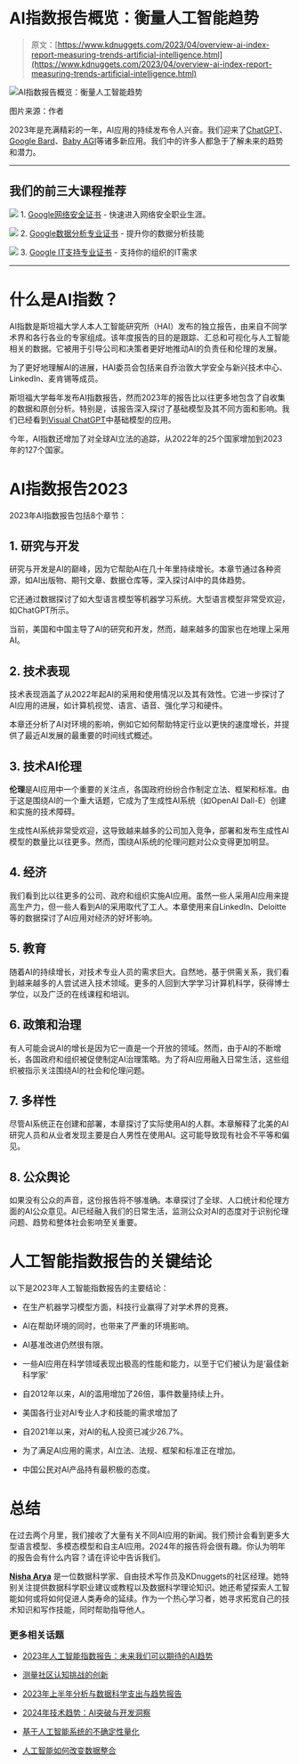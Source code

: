 # AI指数报告概览：衡量人工智能趋势

> 原文：[https://www.kdnuggets.com/2023/04/overview-ai-index-report-measuring-trends-artificial-intelligence.html](https://www.kdnuggets.com/2023/04/overview-ai-index-report-measuring-trends-artificial-intelligence.html)

![AI指数报告概览：衡量人工智能趋势](../Images/994f3dae1fa9306d176a40e2828a1b8a.png)

图片来源：作者

2023年是充满精彩的一年，AI应用的持续发布令人兴奋。我们迎来了[ChatGPT](/2023/01/chatgpt-everything-need-know.html)、[Google Bard](/2023/03/google-ai-bard.html)、[Baby AGI](/2023/04/baby-agi-birth-fully-autonomous-ai.html)等诸多新应用。我们中的许多人都急于了解未来的趋势和潜力。

* * *

## 我们的前三大课程推荐

![](../Images/0244c01ba9267c002ef39d4907e0b8fb.png) 1\. [Google网络安全证书](https://www.kdnuggets.com/google-cybersecurity) - 快速进入网络安全职业生涯。

![](../Images/e225c49c3c91745821c8c0368bf04711.png) 2\. [Google数据分析专业证书](https://www.kdnuggets.com/google-data-analytics) - 提升你的数据分析技能

![](../Images/0244c01ba9267c002ef39d4907e0b8fb.png) 3\. [Google IT支持专业证书](https://www.kdnuggets.com/google-itsupport) - 支持你的组织的IT需求

* * *

# 什么是AI指数？

AI指数是斯坦福大学人本人工智能研究所（HAI）发布的独立报告，由来自不同学术界和各行各业的专家组成。该年度报告的目的是跟踪、汇总和可视化与人工智能相关的数据。它被用于引导公司和决策者更好地推动AI的负责任和伦理的发展。

为了更好地理解AI的进展，HAI委员会包括来自乔治敦大学安全与新兴技术中心、LinkedIn、麦肯锡等成员。

斯坦福大学每年发布AI指数报告，然而2023年的报告比以往更多地包含了自收集的数据和原创分析。特别是，该报告深入探讨了基础模型及其不同方面和影响。我们已经看到[Visual ChatGPT](/2023/03/visual-chatgpt-microsoft-combine-chatgpt-vfms.html)中基础模型的应用。

今年，AI指数还增加了对全球AI立法的追踪，从2022年的25个国家增加到2023年的127个国家。

# AI指数报告2023

2023年AI指数报告包括8个章节：

## 1\. 研究与开发

研究与开发是AI的巅峰，因为它帮助AI在几十年里持续增长。本章节通过各种资源，如AI出版物、期刊文章、数据仓库等，深入探讨AI中的具体趋势。

它还通过数据探讨了如大型语言模型等机器学习系统。大型语言模型非常受欢迎，如ChatGPT所示。

当前，美国和中国主导了AI的研究和开发，然而，越来越多的国家也在地理上采用AI。

## 2\. 技术表现

技术表现涵盖了从2022年起AI的采用和使用情况以及其有效性。它进一步探讨了AI应用的进展，如计算机视觉、语言、语音、强化学习和硬件。

本章还分析了AI对环境的影响，例如它如何帮助特定行业以更快的速度增长，并提供了最近AI发展的最重要的时间线式概述。

## 3\. 技术AI伦理

**伦理**是AI应用中一个重要的关注点，各国政府纷纷合作制定立法、框架和标准。由于这是围绕AI的一个重大话题，它成为了生成性AI系统（如OpenAI Dall-E）创建和实施的技术障碍。

生成性AI系统非常受欢迎，这导致越来越多的公司加入竞争，部署和发布生成性AI模型的数量比以往更多。然而，围绕AI系统的伦理问题对公众变得更加明显。

## 4\. 经济

我们看到比以往更多的公司、政府和组织实施AI应用。虽然一些人采用AI应用来提高生产力，但一些人看到AI的采用取代了工人。本章使用来自LinkedIn、Deloitte等的数据探讨了AI应用对经济的好坏影响。

## 5\. 教育

随着AI的持续增长，对技术专业人员的需求巨大。自然地，基于供需关系，我们看到越来越多的人尝试进入技术领域。更多的人回到大学学习计算机科学，获得博士学位，以及广泛的在线课程和培训。

## 6\. 政策和治理

有人可能会说AI的增长是因为它一直是一个开放的领域。然而，由于AI的不断增长，各国政府和组织被促使制定AI治理策略。为了将AI应用融入日常生活，这些组织被指示关注围绕AI的社会和伦理问题。

## 7\. 多样性

尽管AI系统正在创建和部署，本章探讨了实际使用AI的人群。本章解释了北美的AI研究人员和从业者发现主要是白人男性在使用AI。这可能导致现有社会不平等和偏见。

## 8\. 公众舆论

如果没有公众的声音，这份报告将不够准确。本章探讨了全球、人口统计和伦理方面的AI公众意见。AI已经融入我们的日常生活，监测公众对AI的态度对于识别伦理问题、趋势和整体社会影响至关重要。

# 人工智能指数报告的关键结论

以下是2023年人工智能指数报告的主要结论：

+   在生产机器学习模型方面，科技行业赢得了对学术界的竞赛。

+   AI在帮助环境的同时，也带来了严重的环境影响。

+   AI基准改进仍然很有限。

+   一些AI应用在科学领域表现出极高的性能和能力，以至于它们被认为是‘最佳新科学家’

+   自2012年以来，AI的滥用增加了26倍，事件数量持续上升。

+   美国各行业对AI专业人才和技能的需求增加了

+   自2021年以来，对AI的私人投资已减少26.7%。

+   为了满足AI应用的需求，AI立法、法规、框架和标准正在增加。

+   中国公民对AI产品持有最积极的态度。

# 总结

在过去两个月里，我们接收了大量有关不同AI应用的新闻。我们预计会看到更多大型语言模型、多模态模型和自主AI应用。2024年的报告将会很有趣。你认为明年的报告会有什么内容？请在评论中告诉我们。

**[Nisha Arya](https://www.linkedin.com/in/nisha-arya-ahmed/)** 是一位数据科学家、自由技术写作员及KDnuggets的社区经理。她特别关注提供数据科学职业建议或教程以及数据科学理论知识。她还希望探索人工智能如何或将如何促进人类寿命的延续。作为一个热心学习者，她寻求拓宽自己的技术知识和写作技能，同时帮助指导他人。

### 更多相关话题

+   [2023年人工智能指数报告：未来我们可以期待的AI趋势](https://www.kdnuggets.com/2023/06/2023-ai-index-report-ai-trends-expect-future.html)

+   [测量社区认知挑战的创新](https://www.kdnuggets.com/2023/05/nij-innovations-measuring-community-perceptions-challenge.html)

+   [2023年上半年分析与数据科学支出与趋势报告](https://www.kdnuggets.com/2023/07/h1-2023-analytics-data-science-spend-trends-report.html)

+   [2024年技术趋势：AI突破与开发洞察](https://www.kdnuggets.com/2024-tech-trends-ai-breakthroughs-development-insights-oreilly-free-report)

+   [基于人工智能系统的不确定性量化](https://www.kdnuggets.com/2022/04/uncertainty-quantification-artificial-intelligencebased-systems.html)

+   [人工智能如何改变数据整合](https://www.kdnuggets.com/2022/04/artificial-intelligence-transform-data-integration.html)
